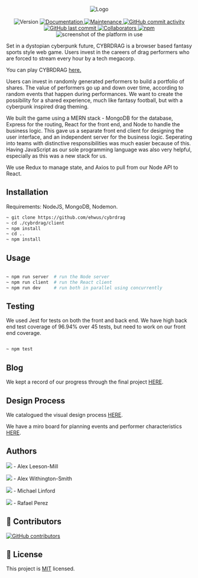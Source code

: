 <p  align="center">
<img src="./screenshots/LogoBlack.png" alt="Logo"></img>
<br />
<br />

<img  alt="Version"  src="https://img.shields.io/badge/version-1.0.0-blue.svg?style=for-the-badge&cacheSeconds=2592000"  />

<a  href="https://github.com/ehwus/cybrdrag#readme"  target="_blank">

<img  alt="Documentation"  src="https://img.shields.io/badge/documentation-yes-brightgreen.svg?style=for-the-badge"  />

</a>

<a  href="https://github.com/ehwus/cybrdrag/graphs/commit-activity"  target="_blank">

<img  alt="Maintenance"  src="https://img.shields.io/badge/Maintained%3F-yes-green.svg?style=for-the-badge"  />

</a>

<a  href="https://github.com/ehwus/cybrdrag/graphs/commit-activity">

<img  alt="GitHub commit activity"  src="https://img.shields.io/github/commit-activity/y/ehwus/cybrdrag?style=for-the-badge">

</a>

<a  href="https://github.com/ehwus/cybrdrag/commits/main">

<img  alt="GitHub last commit"  src="https://img.shields.io/github/last-commit/ehwus/cybrdrag?style=for-the-badge">

</a>

<a  href="https://github.com/ehwus/cybrdrag/graphs/contributors">

<img  alt="Collaborators"  src="https://img.shields.io/github/contributors/ehwus/cybrdrag?style=for-the-badge"  />

</a>

<a  href="https://www.npmjs.com/">

<img  alt="npm"  src="https://img.shields.io/npm/v/npm?style=for-the-badge">

</a>

<br />
<img src="./screenshots/platform.png" alt="screenshot of the platform in use">

</p>

Set in a dystopian cyberpunk future, CYBRDRAG is a browser based fantasy sports style web game. Users invest in the careers of drag performers who are forced to stream every hour by a tech megacorp.

You can play CYBRDRAG <a href="http://cybrdrag.herokuapp.com">here.</a>

Users can invest in randomly generated performers to build a portfolio of shares. The value of performers go up and down over time, according to random events that happen during performances. We want to create the possibility for a shared experience, much like fantasy football, but with a cyberpunk inspired drag theming.

We built the game using a MERN stack - MongoDB for the database, Express for the routing, React for the front end, and Node to handle the business logic. This gave us a separate front end client for designing the user interface, and an independent server for the business logic. Seperating into teams with distinctive responsibilities was much easier because of this. Having JavaScript as our sole programming language was also very helpful, especially as this was a new stack for us.

We use Redux to manage state, and Axios to pull from our Node API to React.

## Installation

Requirements: NodeJS, MongoDB, Nodemon.

```sh
~ git clone https://github.com/ehwus/cybrdrag
~ cd ./cybrdrag/client
~ npm install
~ cd ..
~ npm install
```

## Usage

```sh

~ npm run server  # run the Node server
~ npm run client  # run the React client
~ npm run dev     # run both in parallel using concurrently
```

## Testing

We used Jest for tests on both the front and back end. We have high back end test coverage of 96.94% over 45 tests, but need to work on our front end coverage.

```sh

~ npm test

```

## Blog

We kept a record of our progress through the final project [HERE](https://github.com/ehwus/cybrdrag/blob/master/BLOG.md).

## Design Process

We catalogued the visual design process [HERE](https://github.com/ehwus/cybrdrag/blob/master/PROCESS.md).

We have a miro board for planning events and performer characteristics [HERE](https://miro.com/app/board/o9J_lXvngBA=/).

## Authors

[![](https://github.com/alexleesonmill.png?size=50)](https://github.com/alexleesonmill) - Alex Leeson-Mill<br>

[![](https://github.com/ehwus.png?size=50)](https://github.com/ehwus) - Alex Withington-Smith<br>

[![](https://github.com/mykenuleng.png?size=50)](https://github.com/mykenuleng) - Michael Linford<br>

[![](https://github.com/rafael-oelmann.png?size=50)](https://github.com/rafael-oelmann) - Rafael Perez<br>

## 🤝 Contributors

[![GitHub contributors](https://img.shields.io/github/contributors/ehwus/cybrdrag.svg)](https://GitHub.com/ehwus/cybrdrag/graphs/contributors/)

## 📝 License

This project is [MIT](https://github.com/ehwus/cybrdrag/blob/master/LICENSE) licensed.
